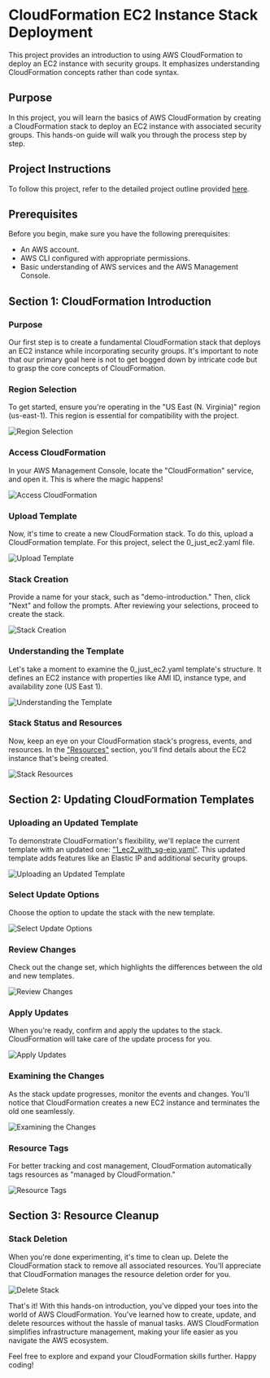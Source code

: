 # CloudFormation EC2 Instance Stack Deployment

This project provides an introduction to using AWS CloudFormation to deploy an EC2 instance with security groups. It emphasizes understanding CloudFormation concepts rather than code syntax.

## Purpose

In this project, you will learn the basics of AWS CloudFormation by creating a CloudFormation stack to deploy an EC2 instance with associated security groups. This hands-on guide will walk you through the process step by step.

## Project Instructions

To follow this project, refer to the detailed project outline provided [here](project_outline.md).

## Prerequisites

Before you begin, make sure you have the following prerequisites:

- An AWS account.
- AWS CLI configured with appropriate permissions.
- Basic understanding of AWS services and the AWS Management Console.

## Section 1: CloudFormation Introduction

### Purpose
Our first step is to create a fundamental CloudFormation stack that deploys an EC2 instance while incorporating security groups. It's important to note that our primary goal here is not to get bogged down by intricate code but to grasp the core concepts of CloudFormation.

### Region Selection
To get started, ensure you're operating in the "US East (N. Virginia)" region (us-east-1). This region is essential for compatibility with the project.

![Region Selection](screenshots/Region%20Selection.PNG)

### Access CloudFormation
In your AWS Management Console, locate the "CloudFormation" service, and open it. This is where the magic happens!

![Access CloudFormation](https://github.com/Nick-Errington/CloudFormation-EC2-Instance-Stack-Deployment/blob/main/screenshots/Access%20CloudFormation.PNG?raw=true)
<br />

### Upload Template
Now, it's time to create a new CloudFormation stack. To do this, upload a CloudFormation template. For this project, select the 0_just_ec2.yaml file.

![Upload Template](https://github.com/Nick-Errington/CloudFormation-EC2-Instance-Stack-Deployment/blob/main/screenshots/Upload%20Template.PNG?raw=true)
<br />

### Stack Creation
Provide a name for your stack, such as "demo-introduction." Then, click "Next" and follow the prompts. After reviewing your selections, proceed to create the stack.

![Stack Creation](https://github.com/Nick-Errington/CloudFormation-EC2-Instance-Stack-Deployment/blob/main/screenshots/Stack%20Creation.PNG?raw=true)
<br />

### Understanding the Template
Let's take a moment to examine the 0_just_ec2.yaml template's structure. It defines an EC2 instance with properties like AMI ID, instance type, and availability zone (US East 1).

![Understanding the Template](https://github.com/Nick-Errington/CloudFormation-EC2-Instance-Stack-Deployment/blob/main/screenshots/Understanding%20the%20Template.PNG?raw=true)
<br />

### Stack Status and Resources
Now, keep an eye on your CloudFormation stack's progress, events, and resources. In the ["Resources"](screenshots/Stack%20Resources.PNG) section, you'll find details about the EC2 instance that's being created.

![Stack Resources](https://github.com/Nick-Errington/CloudFormation-EC2-Instance-Stack-Deployment/blob/main/screenshots/Stack%20Resources.PNG?raw=true)
<br />

## Section 2: Updating CloudFormation Templates
### Uploading an Updated Template
To demonstrate CloudFormation's flexibility, we'll replace the current template with an updated one: ["1_ec2_with_sg-eip.yaml"](project_templates/1_ec2_with_sg-eip.yaml). This updated template adds features like an Elastic IP and additional security groups.

![Uploading an Updated Template](https://github.com/Nick-Errington/CloudFormation-EC2-Instance-Stack-Deployment/blob/main/screenshots/Uploading%20an%20Updated%20Template.PNG?raw=true)
<br />

### Select Update Options
Choose the option to update the stack with the new template.

![Select Update Options](https://github.com/Nick-Errington/CloudFormation-EC2-Instance-Stack-Deployment/blob/main/screenshots/Select%20Update%20Options.PNG?raw=true)
<br />

### Review Changes
Check out the change set, which highlights the differences between the old and new templates.

![Review Changes](https://github.com/Nick-Errington/CloudFormation-EC2-Instance-Stack-Deployment/blob/main/screenshots/Review%20Changes.PNG?raw=true)
<br />

### Apply Updates
When you're ready, confirm and apply the updates to the stack. CloudFormation will take care of the update process for you.

![Apply Updates](https://github.com/Nick-Errington/CloudFormation-EC2-Instance-Stack-Deployment/blob/main/screenshots/Apply%20Updates.PNG?raw=true)
<br />

### Examining the Changes
As the stack update progresses, monitor the events and changes. You'll notice that CloudFormation creates a new EC2 instance and terminates the old one seamlessly.

![Examining the Changes](https://github.com/Nick-Errington/CloudFormation-EC2-Instance-Stack-Deployment/blob/main/screenshots/Examining%20the%20Changes.PNG?raw=true)
<br />

### Resource Tags
For better tracking and cost management, CloudFormation automatically tags resources as "managed by CloudFormation."

![Resource Tags](https://github.com/Nick-Errington/CloudFormation-EC2-Instance-Stack-Deployment/blob/main/screenshots/Resource%20Tags.PNG?raw=true)
<br />

## Section 3: Resource Cleanup
### Stack Deletion
When you're done experimenting, it's time to clean up. Delete the CloudFormation stack to remove all associated resources. You'll appreciate that CloudFormation manages the resource deletion order for you.

![Delete Stack](https://github.com/Nick-Errington/CloudFormation-EC2-Instance-Stack-Deployment/blob/main/screenshots/Delete%20Stack.PNG?raw=true)
<br />

That's it! With this hands-on introduction, you've dipped your toes into the world of AWS CloudFormation. You've learned how to create, update, and delete resources without the hassle of manual tasks. AWS CloudFormation simplifies infrastructure management, making your life easier as you navigate the AWS ecosystem.

Feel free to explore and expand your CloudFormation skills further. Happy coding!
